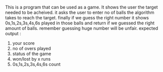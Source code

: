 This is a program that can be used as a game.
It shows the user the target needed to be acheived.
it asks the user to enter no of balls the algorithm takes to reach the target.
finally if we guess the right number it shows  0s,1s,2s,3s,4s,6s played in those balls and return if we guessed the right amount of balls.
remember guessing huge number will be unfair.
expected output :
1. your score
2. no of overs played
3. status of the game
4. won/lost by x runs
5. 0s,1s,2s,3s,4s,6s count
